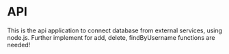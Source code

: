 # API

This is the api application to connect database from external services, using node.js.
Further implement for add, delete, findByUsername functions are needed!